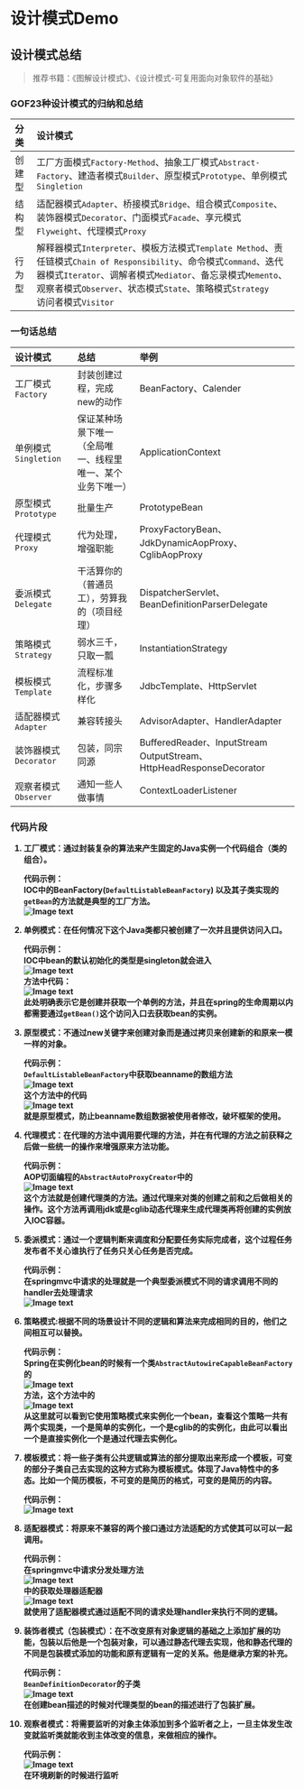 # 设计模式Demo

## 设计模式总结
> 推荐书籍：《图解设计模式》、《设计模式-可复用面向对象软件的基础》

### GOF23种设计模式的归纳和总结
<div style = "font-size:14px">
<b>

分类|设计模式
:-|:-
创建型|工厂方面模式`Factory-Method`、抽象工厂模式`Abstract-Factory`、建造者模式`Builder`、原型模式`Prototype`、单例模式`Singletion`
结构型|适配器模式`Adapter`、桥接模式`Bridge`、组合模式`Composite`、装饰器模式`Decorator`、门面模式`Facade`、享元模式`Flyweight`、代理模式`Proxy`
行为型|解释器模式`Interpreter`、模板方法模式`Template Method`、责任链模式`Chain of Responsibility`、命令模式`Command`、迭代器模式`Iterator`、调解者模式`Mediator`、备忘录模式`Memento`、观察者模式`Observer`、状态模式`State`、策略模式`Strategy`<br>访问者模式`Visitor`

### 一句话总结
<div style = "font-size:14px">

设计模式|总结|举例
:-|:-|:-
工厂模式`Factory`|封装创建过程，完成new的动作|BeanFactory、Calender
单例模式`Singletion`|保证某种场景下唯一<br>（全局唯一、线程里唯一、某个业务下唯一）|ApplicationContext
原型模式`Prototype`|批量生产|PrototypeBean
代理模式`Proxy`|代为处理，增强职能|ProxyFactoryBean、JdkDynamicAopProxy、CglibAopProxy
委派模式`Delegate`|干活算你的（普通员工），劳算我的（项目经理）|DispatcherServlet、BeanDefinitionParserDelegate
策略模式`Strategy`|弱水三千，只取一瓢|InstantiationStrategy
模板模式`Template`|流程标准化，步骤多样化|JdbcTemplate、HttpServlet
适配器模式`Adapter`|兼容转接头|AdvisorAdapter、HandlerAdapter
装饰器模式`Decorator`|包装，同宗同源|BufferedReader、InputStream<br>OutputStream、HttpHeadResponseDecorator
观察者模式`Observer`|通知一些人做事情|ContextLoaderListener

</div>

### 代码片段</br>

1. 工厂模式：通过封装复杂的算法来产生固定的Java实例一个代码组合（类的组合）。</br>

   代码示例：</br>
   IOC中的BeanFactory(`DefaultListableBeanFactory`) 以及其子类实现的`getBean`的方法就是典型的工厂方法。</br>
   ![Image text](src/main/resources/images/Factory.png)

2. 单例模式：在任何情况下这个Java类都只被创建了一次并且提供访问入口。</br>

   代码示例：</br>
   IOC中bean的默认初始化的类型是singleton就会进入</br>
   ![Image text](src/main/resources/images/Singletion1.png)</br>
   方法中代码：</br>
   ![Image text](src/main/resources/images/Singletion2.png)</br>
   此处明确表示它是创建并获取一个单例的方法，并且在spring的生命周期以内都需要通过`getBean()`这个访问入口去获取bean的实例。</br>

3. 原型模式：不通过new关键字来创建对象而是通过拷贝来创建新的和原来一模一样的对象。</br>

   代码示例：</br>
   `DefaultListableBeanFactory`中获取beanname的数组方法</br>
   ![Image text](src/main/resources/images/Prototype1.png)</br>
   这个方法中的代码</br>
   ![Image text](src/main/resources/images/Prototype2.png)</br>
   就是原型模式，防止beanname数组数据被使用者修改，破坏框架的使用。</br>

4. 代理模式：在代理的方法中调用要代理的方法，并在有代理的方法之前获释之后做一些统一的操作来增强原来方法功能。</br>

   代码示例：</br>
   AOP切面编程的`AbstractAutoProxyCreator`中的</br>
   ![Image text](src/main/resources/images/Proxy.png)</br>
   这个方法就是创建代理类的方法。通过代理来对类的创建之前和之后做相关的操作。这个方法再调用jdk或是cglib动态代理来生成代理类再将创建的实例放入IOC容器。</br>

5. 委派模式：通过一个逻辑判断来调度和分配要任务实际完成者，这个过程任务发布者不关心谁执行了任务只关心任务是否完成。</br>

   代码示例：</br>
   在springmvc中请求的处理就是一个典型委派模式不同的请求调用不同的handler去处理请求</br>
   ![Image text](src/main/resources/images/Delegate.png)</br>

6. 策略模式:根据不同的场景设计不同的逻辑和算法来完成相同的目的，他们之间相互可以替换。</br>

   代码示例：</br>
   Spring在实例化bean的时候有一个类`AbstractAutowireCapableBeanFactory`的</br>
   ![Image text](src/main/resources/images/Strategy1.png)</br>
   方法，这个方法中的</br>
   ![Image text](src/main/resources/images/Strategy2.png)</br>
   从这里就可以看到它使用策略模式来实例化一个bean，查看这个策略一共有两个实现类，一个是简单的实例化，一个是cglib的的实例化，由此可以看出一个是直接实例化一个是通过代理去实例化。</br>

7. 模板模式：将一些子类有公共逻辑或算法的部分提取出来形成一个模板，可变的部分子类自己去实现的这种方式称为模板模式。体现了Java特性中的多态。比如一个简历模板，不可变的是简历的格式，可变的是简历的内容。</br>

   代码示例：</br>
   ![Image text](src/main/resources/images/Template.png)</br>

8. 适配器模式：将原来不兼容的两个接口通过方法适配的方式使其可以可以一起调用。</br>

   代码示例：</br>
   在springmvc中请求分发处理方法</br>
   ![Image text](src/main/resources/images/Adapter1.png)</br>
   中的获取处理器适配器</br>
   ![Image text](src/main/resources/images/Adapter2.png)</br>
   就使用了适配器模式通过适配不同的请求处理handler来执行不同的逻辑。</br>

9. 装饰者模式（包装模式）：在不改变原有对象逻辑的基础之上添加扩展的功能，包装以后他是一个包装对象，可以通过静态代理去实现，他和静态代理的不同是包装模式添加的功能和原有逻辑有一定的关系。他是继承方案的补充。</br>

   代码示例：</br>
   `BeanDefinitionDecorator`的子类</br>
   ![Image text](src/main/resources/images/Decorator.png)</br>
   在创建bean描述的时候对代理类型的bean的描述进行了包装扩展。</br>

10. 观察者模式：将需要监听的对象主体添加到多个监听者之上，一旦主体发生改变就监听类就能收到主体改变的信息，来做相应的操作。</br>

       代码示例：</br>
       ![Image text](src/main/resources/images/Observer.png)</br>
       在环境刷新的时候进行监听</br>
